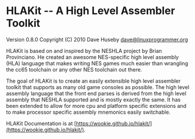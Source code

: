HLAKit -- A High Level Assembler Toolkit
========================================

Version 0.8.0
Copyright (C) 2010 Dave Huseby <dave@linuxprogrammer.org>

HLAKit is based on and inspired by the NESHLA project by Brian Provinciano.  He
created an awesome NES-specific high level assembly (HLA) language that makes
writing NES games much easier than wrangling the cc65 toolchain or any other
NES toolchain out there.

The goal of HLAKit is to create an easily extensible high level assembler
toolkit that supports as many old game consoles as possible.  The high level 
assembly language that the front end parses is derived from the high level 
assembly that NESHLA supported and is mostly exactly the same.  It has been
extended to allow for more cpu and platform specific extensions and to
make processor specific assembly mnemonics easily switchable.

HLAKit Documentation is at [https://wookie.github.io/hlakit/](https://wookie.github.io/hlakit/).
